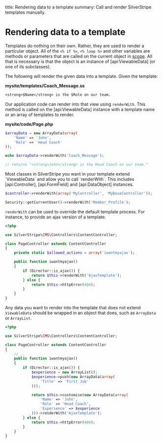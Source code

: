title: Rendering data to a template
summary: Call and render SilverStripe templates manually.

# Rendering data to a template

Templates do nothing on their own. Rather, they are used to render a particular object.  All of the `<% if %>`, 
`<% loop %>` and other variables are methods or parameters that are called on the current object in 
[scope](syntax#scope).  All that is necessary is that the object is an instance of [api:ViewableData] (or one of its 
subclasses).

The following will render the given data into a template. Given the template:

**mysite/templates/Coach_Message.ss**
    
```ss
<strong>$Name</strong> is the $Role on our team.
```

Our application code can render into that view using `renderWith`. This method is called on the [api:ViewableData] 
instance with a template name or an array of templates to render. 

**mysite/code/Page.php**

```php
$arrayData = new ArrayData(array(
    'Name' => 'John',
    'Role' => 'Head Coach'
));

echo $arrayData->renderWith('Coach_Message');

// returns "<strong>John</strong> is the Head Coach on our team."
```

<div class="info" markdown="1">
Most classes in SilverStripe you want in your template extend `ViewableData` and allow you to call `renderWith`. This 
includes [api:Controller], [api:FormField] and [api:DataObject] instances.
</div>

```php
$controller->renderWith(array('MyController', 'MyBaseController'));

Security::getCurrentUser()->renderWith('Member_Profile');
```

`renderWith` can be used to override the default template process. For instance, to provide an ajax version of a 
template.

```php
<?php

use SilverStripe\CMS\Controllers\ContentController;

class PageController extends ContentController
{
    private static $allowed_actions = array('iwantmyajax');

    public function iwantmyajax()
    {
        if (Director::is_ajax()) {
            return $this->renderWith('AjaxTemplate');
        } else {
            return $this->httpError(404);
        }
    }
}
```

Any data you want to render into the template that does not extend `ViewableData` should be wrapped in an object that
does, such as `ArrayData` or `ArrayList`.

```php
<?php

use SilverStripe\CMS\Controllers\ContentController;

class PageController extends ContentController
{
    // ..
    public function iwantmyajax()
    {
        if (Director::is_ajax()) {
            $experience = new ArrayList();
            $experience->push(new ArrayData(array(
                'Title' => 'First Job'
            )));

            return $this->customise(new ArrayData(array(
                'Name' => 'John',
                'Role' => 'Head Coach',
                'Experience' => $experience
            )))->renderWith('AjaxTemplate');
        } else {
            return $this->httpError(404);
        }
    }
}
```
